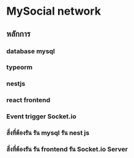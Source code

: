# MySocial network

## หลักการ 
### database mysql
### typeorm 
### nestjs
### react frontend
### Event trigger Socket.io


### สิ่งที่ต้องรัน รัน mysql  รัน  nest js 
### สิ่งที่ต้องรัน รัน frontend  รัน  Socket.io Server
